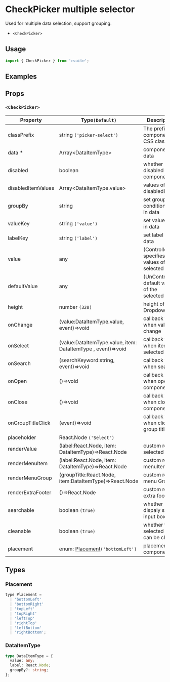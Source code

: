 # CheckPicker multiple selector

Used for multiple data selection, support grouping.

* `<CheckPicker>`

## Usage

```js
import { CheckPicker } from 'rsuite';
```

## Examples

<!--{demo}-->

## Props

### `<CheckPicker>`

| Property           | Type`(Default)`                                              | Description                                             |
| ------------------ | ------------------------------------------------------------ | ------------------------------------------------------- |
| classPrefix        | string `('picker-select')`                                   | The prefix for component CSS class                                     |
| data \*            | Array&lt;DataItemType&gt;                                    | componetn data                                          |
| disabled           | boolean                                                      | whether disabled componet                               |
| disabledItemValues | Array&lt;DataItemType.value&gt;                              | values of disabledItems                                 |
| groupBy            | string                                                       | set group condition key in data                         |
| valueKey           | string `('value')`                                           | set value key in data                                   |
| labelKey           | string `('label')`                                           | set label key in data                                   |
| value              | any                                                          | (Controlled) specifies the values of the selected items |
| defaultValue       | any                                                          | (UnControlled) default values of the selected items     |
| height             | number `(320)`                                               | height of Dropdown                                      |
| onChange           | (value:DataItemType.value, event)=>void                      | callback fired when value change                        |
| onSelect           | (value:DataItemType.value, item: DataItemType , event)=>void | callback fired when item is selected                    |
| onSearch           | (searchKeyword:string, event)=>void                          | callback fired when search                              |
| onOpen             | ()=>void                                                     | callback fired when open component                      |
| onClose            | ()=>void                                                     | callback fired when close component                     |
| onGroupTitleClick  | (event)=>void                                                | callback fired when click the group title               |
| placeholder        | React.Node `('Select')`                                      |                                                         |
| renderValue        | (label:React.Node, item: DataItemType)=>React.Node           | custom render selected items                            |
| renderMenuItem     | (label:React.Node, item: DataItemType)=>React.Node           | custom render menuItems                                 |
| renderMenuGroup    | (groupTitle:React.Node, item:DataItemType)=>React.Node       | custom render menu Group                                |
| renderExtraFooter  | ()=>React.Node                                               | custom render extra footer                              |
| searchable         | boolean `(true)`                                             | whether dispaly search input box                        |
| cleanable          | boolean `(true)`                                             | whether the selected value can be cleared               |
| placement          | enum: [Placement](#Placement)`('bottomLeft')`                | placement of component                                  |

## Types

### Placement

```js
type Placement =
  | 'bottomLeft'
  | 'bottomRight'
  | 'topLeft'
  | 'topRight'
  | 'leftTop'
  | 'rightTop'
  | 'leftBottom'
  | 'rightBottom';
```

### DataItemType

```ts
type DataItemType = {
  value: any;
  label: React.Node;
  groupBy?: string;
};
```
